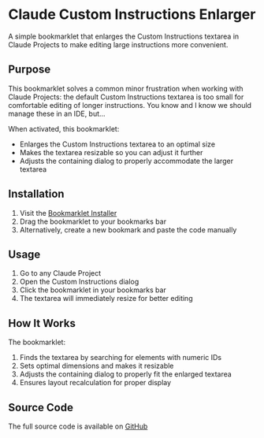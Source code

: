 # Claude Custom Instructions Enlarger

A simple bookmarklet that enlarges the Custom Instructions textarea in Claude Projects to make editing large instructions more convenient.

## Purpose

This bookmarklet solves a common minor frustration when working with Claude Projects: the default Custom Instructions textarea is too small for comfortable editing of longer instructions. You know and I know we should manage these in an IDE, but... 

When activated, this bookmarklet:

- Enlarges the Custom Instructions textarea to an optimal size
- Makes the textarea resizable so you can adjust it further
- Adjusts the containing dialog to properly accommodate the larger textarea

## Installation

1. Visit the [Bookmarklet Installer](https://austegard.com/bookmarklet-installer.html?bookmarklet=claude_enlarge_custom_instruction_field.js)
2. Drag the bookmarklet to your bookmarks bar
3. Alternatively, create a new bookmark and paste the code manually

## Usage

1. Go to any Claude Project
2. Open the Custom Instructions dialog 
3. Click the bookmarklet in your bookmarks bar
4. The textarea will immediately resize for better editing

## How It Works

The bookmarklet:
1. Finds the textarea by searching for elements with numeric IDs
2. Sets optimal dimensions and makes it resizable
3. Adjusts the containing dialog to properly fit the enlarged textarea
4. Ensures layout recalculation for proper display

## Source Code

The full source code is available on [GitHub](https://github.com/oaustegard/bookmarklets/blob/main/claude_enlarge_custom_instruction_field.js)
